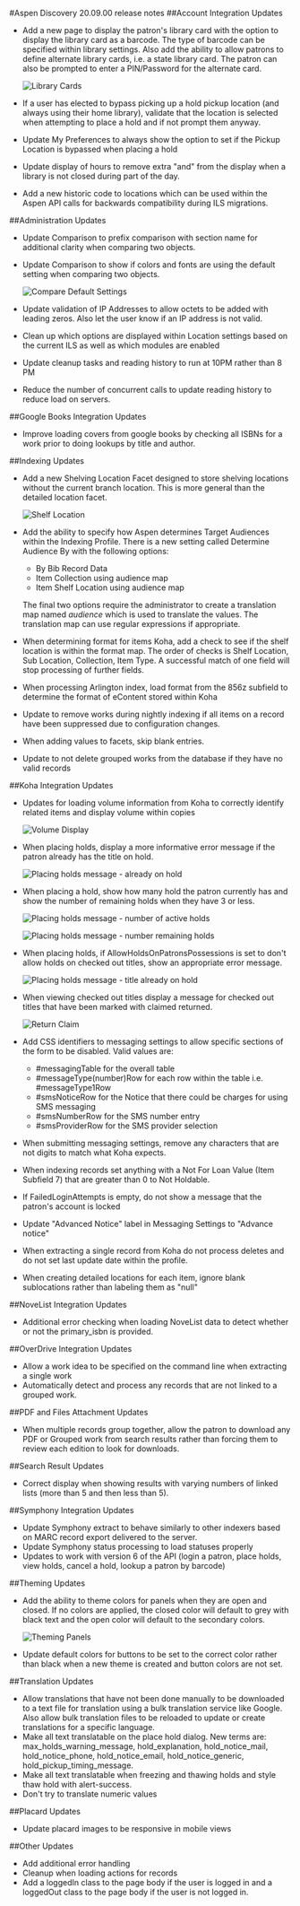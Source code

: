 #Aspen Discovery 20.09.00 release notes
##Account Integration Updates
- Add a new page to display the patron's library card with the option to display the library card as a barcode. The type of barcode can be specified within library settings. Also add the ability to allow patrons to define alternate library cards, i.e. a state library card. The patron can also be prompted to enter a PIN/Password for the alternate card.
  
  ![Library Cards](/release_notes/images/20_09_00_library_cards.png)
- If a user has elected to bypass picking up a hold pickup location (and always using their home library), validate that the location is selected when attempting to place a hold and if not prompt them anyway. 
- Update My Preferences to always show the option to set if the Pickup Location is bypassed when placing a hold
- Update display of hours to remove extra "and" from the display when a library is not closed during part of the day.
- Add a new historic code to locations which can be used within the Aspen API calls for backwards compatibility during ILS migrations.

##Administration Updates
- Update Comparison to prefix comparison with section name for additional clarity when comparing two objects.
- Update Comparison to show if colors and fonts are using the default setting when comparing two objects.

  ![Compare Default Settings](/release_notes/images/20_09_00_admin_compare_default.png)
- Update validation of IP Addresses to allow octets to be added with leading zeros.  Also let the user know if an IP address is not valid. 
- Clean up which options are displayed within Location settings based on the current ILS as well as which modules are enabled
- Update cleanup tasks and reading history to run at 10PM rather than 8 PM
- Reduce the number of concurrent calls to update reading history to reduce load on servers. 

##Google Books Integration Updates
- Improve loading covers from google books by checking all ISBNs for a work prior to doing lookups by title and author.  

##Indexing Updates
- Add a new Shelving Location Facet designed to store shelving locations without the current branch location.  This is more general than the detailed location facet.

  ![Shelf Location](/release_notes/images/20_09_00_shelf_location.png)
- Add the ability to specify how Aspen determines Target Audiences within the Indexing Profile.  There is a new setting called Determine Audience By with the following options:
  - By Bib Record Data
  - Item Collection using audience map
  - Item Shelf Location using audience map
  
  The final two options require the administrator to create a translation map named *audience* which is used to translate the values.  The translation map can use regular expressions if appropriate.  
- When determining format for items Koha, add a check to see if the shelf location is within the format map.  The order of checks is Shelf Location, Sub Location, Collection, Item Type.  A successful match of one field will stop processing of further fields.   
- When processing Arlington index, load format from the 856z subfield to determine the format of eContent stored within Koha
- Update to remove works during nightly indexing if all items on a record have been suppressed due to configuration changes. 
- When adding values to facets, skip blank entries.
- Update to not delete grouped works from the database if they have no valid records

##Koha Integration Updates
- Updates for loading volume information from Koha to correctly identify related items and display volume within copies

  ![Volume Display](/release_notes/images/20_09_00_Volume_display.png)
- When placing holds, display a more informative error message if the patron already has the title on hold.

  ![Placing holds message - already on hold](/release_notes/images/20_09_00_title_already_on_hold.png)
- When placing a hold, show how many hold the patron currently has and show the number of remaining holds when they have 3 or less. 

  ![Placing holds message - number of active holds](/release_notes/images/20_09_00_number_active_holds.png)
  
  ![Placing holds message - number remaining holds](/release_notes/images/20_09_00_number_remaining_holds.png)
  
- When placing holds, if AllowHoldsOnPatronsPossessions is set to don't allow holds on checked out titles, show an appropriate error message.

  ![Placing holds message - title already on hold](/release_notes/images/20_09_00_hold_already_checked_out.png)  
- When viewing checked out titles display a message for checked out titles that have been marked with claimed returned.
 
  ![Return Claim](/release_notes/images/20_09_00_return_claim.png)  
- Add CSS identifiers to messaging settings to allow specific sections of the form to be disabled. Valid values are: 
  - \#messagingTable for the overall table 
  - \#messageType(number)Row for each row within the table i.e. \#messageType1Row
  - \#smsNoticeRow for the Notice that there could be charges for using SMS messaging
  - \#smsNumberRow for the SMS number entry
  - \#smsProviderRow for the SMS provider selection
- When submitting messaging settings, remove any characters that are not digits to match what Koha expects.
- When indexing records set anything with a Not For Loan Value (Item Subfield 7) that are greater than 0 to Not Holdable.
- If FailedLoginAttempts is empty, do not show a message that the patron's account is locked
- Update "Advanced Notice" label in Messaging Settings to "Advance notice"
- When extracting a single record from Koha do not process deletes and do not set last update date within the profile. 
- When creating detailed locations for each item, ignore blank sublocations rather than labeling them as "null" 

##NoveList Integration Updates
- Additional error checking when loading NoveList data to detect whether or not the primary_isbn is provided.

##OverDrive Integration Updates
- Allow a work idea to be specified on the command line when extracting a single work 
- Automatically detect and process any records that are not linked to a grouped work. 
  
##PDF and Files Attachment Updates
- When multiple records group together, allow the patron to download any PDF or Grouped work from search results rather than forcing them to review each edition to look for downloads.  

##Search Result Updates
- Correct display when showing results with varying numbers of linked lists (more than 5 and then less than 5).

##Symphony Integration Updates
- Update Symphony extract to behave similarly to other indexers based on MARC record export delivered to the server.
- Update Symphony status processing to load statuses properly
- Updates to work with version 6 of the API (login a patron, place holds, view holds, cancel a hold, lookup a patron by barcode)

##Theming Updates
- Add the ability to theme colors for panels when they are open and closed.  If no colors are applied, the closed color will default to grey with black text and the open color will default to the secondary colors.
 
  ![Theming Panels](/release_notes/images/20_09_00_theme_panels.png)
- Update default colors for buttons to be set to the correct color rather than black when a new theme is created and button colors are not set.

##Translation Updates
- Allow translations that have not been done manually to be downloaded to a text file for translation using a bulk translation service like Google. Also allow bulk translation files to be reloaded to update or create translations for a specific language.   
- Make all text translatable on the place hold dialog.  New terms are: max_holds_warning_message, hold_explanation, hold_notice_mail, hold_notice_phone, hold_notice_email, hold_notice_generic, hold_pickup_timing_message.
- Make all text translatable when freezing and thawing holds and style thaw hold with alert-success. 
- Don't try to translate numeric values

##Placard Updates
- Update placard images to be responsive in mobile views

##Other Updates
- Add additional error handling
- Cleanup when loading actions for records 
- Add a loggedIn class to the page body if the user is logged in and a loggedOut class to the page body if the user is not logged in.